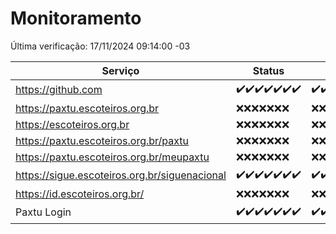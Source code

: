 # Monitoramento

Última verificação: 17/11/2024 09:14:00 -03

|Serviço|Status|Últimas 24h|
|---|---|---|
|https://github.com|<span title="2024-11-10: OK=23">✔️</span><span title="2024-11-11: OK=23">✔️</span><span title="2024-11-12: OK=23">✔️</span><span title="2024-11-13: OK=23">✔️</span><span title="2024-11-14: OK=23">✔️</span><span title="2024-11-15: OK=23">✔️</span><span title="2024-11-16: OK=11">✔️</span>|<span title="16/11/2024 09:14:00 -03 : 200">✔️</span><span title="16/11/2024 10:15:00 -03 : 200">✔️</span><span title="16/11/2024 11:07:00 -03 : 200">✔️</span><span title="16/11/2024 12:07:00 -03 : 200">✔️</span><span title="16/11/2024 13:08:00 -03 : 200">✔️</span><span title="16/11/2024 14:06:00 -03 : 200">✔️</span><span title="16/11/2024 15:09:00 -03 : 200">✔️</span><span title="16/11/2024 16:05:00 -03 : 200">✔️</span><span title="16/11/2024 17:08:00 -03 : 200">✔️</span><span title="16/11/2024 18:07:00 -03 : 200">✔️</span><span title="16/11/2024 19:07:00 -03 : 200">✔️</span><span title="16/11/2024 20:09:00 -03 : 200">✔️</span><span title="16/11/2024 21:45:00 -03 : 200">✔️</span><span title="16/11/2024 23:20:00 -03 : 200">✔️</span><span title="17/11/2024 00:24:00 -03 : 200">✔️</span><span title="17/11/2024 01:10:00 -03 : 200">✔️</span><span title="17/11/2024 02:08:00 -03 : 200">✔️</span><span title="17/11/2024 03:11:00 -03 : 200">✔️</span><span title="17/11/2024 04:07:00 -03 : 200">✔️</span><span title="17/11/2024 05:10:00 -03 : 200">✔️</span><span title="17/11/2024 06:08:00 -03 : 200">✔️</span><span title="17/11/2024 07:07:00 -03 : 200">✔️</span><span title="17/11/2024 08:06:00 -03 : 200">✔️</span><span title="17/11/2024 09:14:00 -03 : 200">✔️</span>|
|https://paxtu.escoteiros.org.br|<span title="2024-11-10: Falhas=23">❌</span><span title="2024-11-11: Falhas=23">❌</span><span title="2024-11-12: Falhas=23">❌</span><span title="2024-11-13: Falhas=23">❌</span><span title="2024-11-14: Falhas=23">❌</span><span title="2024-11-15: Falhas=23">❌</span><span title="2024-11-16: Falhas=11">❌</span>|<span title="16/11/2024 09:14:00 -03 : 403">❌</span><span title="16/11/2024 10:15:00 -03 : 403">❌</span><span title="16/11/2024 11:07:00 -03 : 403">❌</span><span title="16/11/2024 12:07:00 -03 : 403">❌</span><span title="16/11/2024 13:08:00 -03 : 403">❌</span><span title="16/11/2024 14:06:00 -03 : 403">❌</span><span title="16/11/2024 15:09:00 -03 : 403">❌</span><span title="16/11/2024 16:05:00 -03 : 403">❌</span><span title="16/11/2024 17:08:00 -03 : 403">❌</span><span title="16/11/2024 18:07:00 -03 : 403">❌</span><span title="16/11/2024 19:07:00 -03 : 403">❌</span><span title="16/11/2024 20:09:00 -03 : 403">❌</span><span title="16/11/2024 21:45:00 -03 : 403">❌</span><span title="16/11/2024 23:20:00 -03 : 403">❌</span><span title="17/11/2024 00:24:00 -03 : 403">❌</span><span title="17/11/2024 01:10:00 -03 : 403">❌</span><span title="17/11/2024 02:08:00 -03 : 403">❌</span><span title="17/11/2024 03:11:00 -03 : 403">❌</span><span title="17/11/2024 04:07:00 -03 : 403">❌</span><span title="17/11/2024 05:10:00 -03 : 403">❌</span><span title="17/11/2024 06:08:00 -03 : 403">❌</span><span title="17/11/2024 07:07:00 -03 : 403">❌</span><span title="17/11/2024 08:06:00 -03 : 403">❌</span><span title="17/11/2024 09:14:00 -03 : 403">❌</span>|
|https://escoteiros.org.br|<span title="2024-11-10: Falhas=23">❌</span><span title="2024-11-11: Falhas=23">❌</span><span title="2024-11-12: Falhas=23">❌</span><span title="2024-11-13: Falhas=23">❌</span><span title="2024-11-14: Falhas=23">❌</span><span title="2024-11-15: Falhas=23">❌</span><span title="2024-11-16: Falhas=11">❌</span>|<span title="16/11/2024 09:14:00 -03 : 403">❌</span><span title="16/11/2024 10:15:00 -03 : 403">❌</span><span title="16/11/2024 11:07:00 -03 : 403">❌</span><span title="16/11/2024 12:07:00 -03 : 403">❌</span><span title="16/11/2024 13:08:00 -03 : 403">❌</span><span title="16/11/2024 14:06:00 -03 : 403">❌</span><span title="16/11/2024 15:09:00 -03 : 403">❌</span><span title="16/11/2024 16:05:00 -03 : 403">❌</span><span title="16/11/2024 17:08:00 -03 : 403">❌</span><span title="16/11/2024 18:07:00 -03 : 403">❌</span><span title="16/11/2024 19:07:00 -03 : 403">❌</span><span title="16/11/2024 20:09:00 -03 : 403">❌</span><span title="16/11/2024 21:45:00 -03 : 403">❌</span><span title="16/11/2024 23:20:00 -03 : 403">❌</span><span title="17/11/2024 00:24:00 -03 : 403">❌</span><span title="17/11/2024 01:10:00 -03 : 403">❌</span><span title="17/11/2024 02:08:00 -03 : 403">❌</span><span title="17/11/2024 03:11:00 -03 : 403">❌</span><span title="17/11/2024 04:07:00 -03 : 403">❌</span><span title="17/11/2024 05:10:00 -03 : 403">❌</span><span title="17/11/2024 06:08:00 -03 : 403">❌</span><span title="17/11/2024 07:07:00 -03 : 403">❌</span><span title="17/11/2024 08:06:00 -03 : 403">❌</span><span title="17/11/2024 09:14:00 -03 : 403">❌</span>|
|https://paxtu.escoteiros.org.br/paxtu|<span title="2024-11-10: Falhas=23">❌</span><span title="2024-11-11: Falhas=23">❌</span><span title="2024-11-12: Falhas=23">❌</span><span title="2024-11-13: Falhas=23">❌</span><span title="2024-11-14: Falhas=23">❌</span><span title="2024-11-15: Falhas=23">❌</span><span title="2024-11-16: Falhas=11">❌</span>|<span title="16/11/2024 09:14:00 -03 : 403">❌</span><span title="16/11/2024 10:15:00 -03 : 403">❌</span><span title="16/11/2024 11:07:00 -03 : 403">❌</span><span title="16/11/2024 12:07:00 -03 : 403">❌</span><span title="16/11/2024 13:08:00 -03 : 403">❌</span><span title="16/11/2024 14:06:00 -03 : 403">❌</span><span title="16/11/2024 15:09:00 -03 : 403">❌</span><span title="16/11/2024 16:05:00 -03 : 403">❌</span><span title="16/11/2024 17:08:00 -03 : 403">❌</span><span title="16/11/2024 18:07:00 -03 : 403">❌</span><span title="16/11/2024 19:07:00 -03 : 403">❌</span><span title="16/11/2024 20:09:00 -03 : 403">❌</span><span title="16/11/2024 21:45:00 -03 : 403">❌</span><span title="16/11/2024 23:20:00 -03 : 403">❌</span><span title="17/11/2024 00:24:00 -03 : 403">❌</span><span title="17/11/2024 01:10:00 -03 : 403">❌</span><span title="17/11/2024 02:08:00 -03 : 403">❌</span><span title="17/11/2024 03:11:00 -03 : 403">❌</span><span title="17/11/2024 04:07:00 -03 : 403">❌</span><span title="17/11/2024 05:10:00 -03 : 403">❌</span><span title="17/11/2024 06:08:00 -03 : 403">❌</span><span title="17/11/2024 07:07:00 -03 : 403">❌</span><span title="17/11/2024 08:06:00 -03 : 403">❌</span><span title="17/11/2024 09:14:00 -03 : 403">❌</span>|
|https://paxtu.escoteiros.org.br/meupaxtu|<span title="2024-11-10: Falhas=23">❌</span><span title="2024-11-11: Falhas=23">❌</span><span title="2024-11-12: Falhas=23">❌</span><span title="2024-11-13: Falhas=23">❌</span><span title="2024-11-14: Falhas=23">❌</span><span title="2024-11-15: Falhas=23">❌</span><span title="2024-11-16: Falhas=11">❌</span>|<span title="16/11/2024 09:14:00 -03 : 403">❌</span><span title="16/11/2024 10:15:00 -03 : 403">❌</span><span title="16/11/2024 11:07:00 -03 : 403">❌</span><span title="16/11/2024 12:07:00 -03 : 403">❌</span><span title="16/11/2024 13:08:00 -03 : 403">❌</span><span title="16/11/2024 14:06:00 -03 : 403">❌</span><span title="16/11/2024 15:09:00 -03 : 403">❌</span><span title="16/11/2024 16:05:00 -03 : 403">❌</span><span title="16/11/2024 17:08:00 -03 : 403">❌</span><span title="16/11/2024 18:07:00 -03 : 403">❌</span><span title="16/11/2024 19:07:00 -03 : 403">❌</span><span title="16/11/2024 20:09:00 -03 : 403">❌</span><span title="16/11/2024 21:45:00 -03 : 403">❌</span><span title="16/11/2024 23:20:00 -03 : 403">❌</span><span title="17/11/2024 00:24:00 -03 : 403">❌</span><span title="17/11/2024 01:10:00 -03 : 403">❌</span><span title="17/11/2024 02:08:00 -03 : 403">❌</span><span title="17/11/2024 03:11:00 -03 : 403">❌</span><span title="17/11/2024 04:07:00 -03 : 403">❌</span><span title="17/11/2024 05:10:00 -03 : 403">❌</span><span title="17/11/2024 06:08:00 -03 : 403">❌</span><span title="17/11/2024 07:07:00 -03 : 403">❌</span><span title="17/11/2024 08:06:00 -03 : 403">❌</span><span title="17/11/2024 09:14:00 -03 : 403">❌</span>|
|https://sigue.escoteiros.org.br/siguenacional|<span title="2024-11-10: OK=23">✔️</span><span title="2024-11-11: OK=23">✔️</span><span title="2024-11-12: OK=23">✔️</span><span title="2024-11-13: OK=23">✔️</span><span title="2024-11-14: OK=23">✔️</span><span title="2024-11-15: OK=23">✔️</span><span title="2024-11-16: OK=11">✔️</span>|<span title="16/11/2024 09:14:00 -03 : 200">✔️</span><span title="16/11/2024 10:15:00 -03 : 200">✔️</span><span title="16/11/2024 11:07:00 -03 : 200">✔️</span><span title="16/11/2024 12:07:00 -03 : 200">✔️</span><span title="16/11/2024 13:08:00 -03 : 200">✔️</span><span title="16/11/2024 14:06:00 -03 : 200">✔️</span><span title="16/11/2024 15:09:00 -03 : 200">✔️</span><span title="16/11/2024 16:05:00 -03 : 200">✔️</span><span title="16/11/2024 17:08:00 -03 : 200">✔️</span><span title="16/11/2024 18:07:00 -03 : 200">✔️</span><span title="16/11/2024 19:07:00 -03 : 200">✔️</span><span title="16/11/2024 20:09:00 -03 : 200">✔️</span><span title="16/11/2024 21:45:00 -03 : 200">✔️</span><span title="16/11/2024 23:20:00 -03 : 200">✔️</span><span title="17/11/2024 00:24:00 -03 : 200">✔️</span><span title="17/11/2024 01:10:00 -03 : 200">✔️</span><span title="17/11/2024 02:08:00 -03 : 200">✔️</span><span title="17/11/2024 03:11:00 -03 : 200">✔️</span><span title="17/11/2024 04:07:00 -03 : 200">✔️</span><span title="17/11/2024 05:10:00 -03 : 200">✔️</span><span title="17/11/2024 06:08:00 -03 : 200">✔️</span><span title="17/11/2024 07:07:00 -03 : 200">✔️</span><span title="17/11/2024 08:06:00 -03 : 200">✔️</span><span title="17/11/2024 09:14:00 -03 : 200">✔️</span>|
|https://id.escoteiros.org.br/|<span title="2024-11-10: Falhas=23">❌</span><span title="2024-11-11: Falhas=23">❌</span><span title="2024-11-12: Falhas=23">❌</span><span title="2024-11-13: Falhas=23">❌</span><span title="2024-11-14: Falhas=23">❌</span><span title="2024-11-15: Falhas=23">❌</span><span title="2024-11-16: Falhas=11">❌</span>|<span title="16/11/2024 09:14:00 -03 : 403">❌</span><span title="16/11/2024 10:15:00 -03 : 403">❌</span><span title="16/11/2024 11:07:00 -03 : 403">❌</span><span title="16/11/2024 12:07:00 -03 : 403">❌</span><span title="16/11/2024 13:08:00 -03 : 403">❌</span><span title="16/11/2024 14:06:00 -03 : 403">❌</span><span title="16/11/2024 15:09:00 -03 : 403">❌</span><span title="16/11/2024 16:05:00 -03 : 403">❌</span><span title="16/11/2024 17:08:00 -03 : 403">❌</span><span title="16/11/2024 18:07:00 -03 : 403">❌</span><span title="16/11/2024 19:07:00 -03 : 403">❌</span><span title="16/11/2024 20:09:00 -03 : 403">❌</span><span title="16/11/2024 21:45:00 -03 : 403">❌</span><span title="16/11/2024 23:20:00 -03 : 403">❌</span><span title="17/11/2024 00:24:00 -03 : 403">❌</span><span title="17/11/2024 01:10:00 -03 : 403">❌</span><span title="17/11/2024 02:08:00 -03 : 403">❌</span><span title="17/11/2024 03:11:00 -03 : 403">❌</span><span title="17/11/2024 04:07:00 -03 : 403">❌</span><span title="17/11/2024 05:10:00 -03 : 403">❌</span><span title="17/11/2024 06:08:00 -03 : 403">❌</span><span title="17/11/2024 07:07:00 -03 : 403">❌</span><span title="17/11/2024 08:06:00 -03 : 403">❌</span><span title="17/11/2024 09:14:00 -03 : 403">❌</span>|
|Paxtu Login|<span title="2024-11-10: OK=23">✔️</span><span title="2024-11-11: OK=23">✔️</span><span title="2024-11-12: OK=23">✔️</span><span title="2024-11-13: OK=23">✔️</span><span title="2024-11-14: OK=23">✔️</span><span title="2024-11-15: OK=23">✔️</span><span title="2024-11-16: OK=11">✔️</span>|<span title="16/11/2024 09:14:00 -03 : 200">✔️</span><span title="16/11/2024 10:15:00 -03 : 200">✔️</span><span title="16/11/2024 11:07:00 -03 : 200">✔️</span><span title="16/11/2024 12:07:00 -03 : 200">✔️</span><span title="16/11/2024 13:08:00 -03 : 200">✔️</span><span title="16/11/2024 14:06:00 -03 : 200">✔️</span><span title="16/11/2024 15:09:00 -03 : 200">✔️</span><span title="16/11/2024 16:05:00 -03 : 200">✔️</span><span title="16/11/2024 17:08:00 -03 : 200">✔️</span><span title="16/11/2024 18:07:00 -03 : 200">✔️</span><span title="16/11/2024 19:07:00 -03 : 200">✔️</span><span title="16/11/2024 20:09:00 -03 : 200">✔️</span><span title="16/11/2024 21:45:00 -03 : 200">✔️</span><span title="16/11/2024 23:20:00 -03 : 200">✔️</span><span title="17/11/2024 00:24:00 -03 : 200">✔️</span><span title="17/11/2024 01:10:00 -03 : 200">✔️</span><span title="17/11/2024 02:08:00 -03 : 200">✔️</span><span title="17/11/2024 03:11:00 -03 : 200">✔️</span><span title="17/11/2024 04:07:00 -03 : 200">✔️</span><span title="17/11/2024 05:10:00 -03 : 200">✔️</span><span title="17/11/2024 06:08:00 -03 : 200">✔️</span><span title="17/11/2024 07:07:00 -03 : 200">✔️</span><span title="17/11/2024 08:06:00 -03 : 200">✔️</span><span title="17/11/2024 09:14:00 -03 : 200">✔️</span>|
